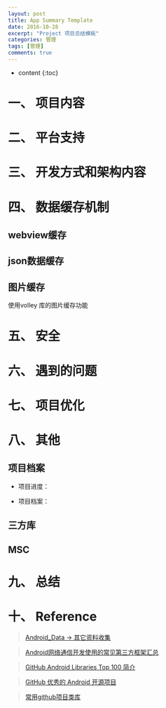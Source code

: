 ```yaml
---
layout: post
title: App Summary Template
date: 2016-10-28
excerpt: "Project 项目总结模板"
categories: 管理 
tags: [管理]
comments: true
---
```


* content
{:toc}


# 一、 项目内容

# 二、 平台支持

# 三、 开发方式和架构内容

# 四、 数据缓存机制

## webview缓存

## json数据缓存

## 图片缓存

使用volley 库的图片缓存功能

# 五、 安全

# 六、 遇到的问题

# 七、 项目优化

# 八、 其他

## 项目档案

- 项目进度：

- 项目档案：

## 三方库

## MSC

# 九、 总结

# 十、 Reference


> [Android_Data -> 其它资料收集](https://github.com/Freelander/Android_Data)

> [Android网络通信开发使用的常见第三方框架汇总](http://blog.csdn.net/liuhaomatou/article/details/44857005)

> [GitHub Android Libraries Top 100 简介]( https://github.com/Freelander/Android_Data/blob/master/Android-Librarys-Top-100.md?hmsr=toutiao.io&amp;utm_medium=toutiao.io&amp;utm_source=toutiao.io)

> [GitHub 优秀的 Android 开源项目](http://blog.csdn.net/shulianghan/article/details/18046021)

> [常用github项目类库](http://www.csdn123.com/html/topnews201408/14/2714.htm)
